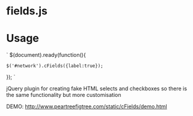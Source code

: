 fields.js
=======

Usage
=======
`
$(document).ready(function(){
	
	$('#network').cFields({label:true});
	
});
`

jQuery plugin for creating fake HTML selects and checkboxes so there is the same functionality but more customisation

DEMO: http://www.peartreefigtree.com/static/cFields/demo.html